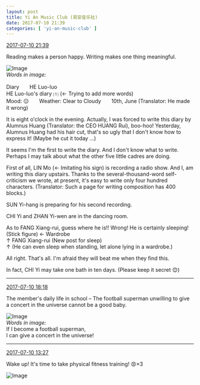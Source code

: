```yaml
---
layout: post
title: Yi An Music Club (易安音乐社)
date: 2017-07-10 21:39
categories: [ 'yi-an-music-club' ]
---
```


<div class="weibo-info">
  <a href="http://weibo.com/6094546964/FbMrkvbCc">2017-07-10 21:39</a>
</div>

Reading makes a person happy. Writing makes one thing meaningful.

<!-- more -->

![Image](https://wx4.sinaimg.cn/mw690/006Es64Agy1fhf4bfng6wj32c03404qr.jpg)  
*Words in image:*

Diary　　HE Luo-luo  
HE Luo-luo's diary ⑴ (← Trying to add more words)  
Mood: 😑　　Weather: Clear to Cloudy　　10th, June (Translator: He made it wrong)

It is eight o'clock in the evening. Actually, I was forced to write this diary by Alumnus Huang (Translator: the CEO HUANG Rui), boo-hoo! Yesterday, Alumnus Huang had his hair cut, that's so ugly that I don't know how to express it! (Maybe he cut it today …)

It seems I'm the first to write the diary. And I don't know what to write. Perhaps I may talk about what the other five little cadres are doing.

First of all, LIN Mo (← Imitating his sign) is recording a radio show. And I, am writing this diary upstairs. Thanks to the several-thousand-word self-criticism we wrote, at present, it's easy to write only four hundred characters. (Translator: Such a page for writing composition has 400 blocks.)

SUN Yi-hang is preparing for his second recording.

CHI Yi and ZHAN Yi-wen are in the dancing room.

As to FANG Xiang-rui, guess where he is!! Wrong! He is certainly sleeping!  
(Stick figure) ← Wardrobe  
↑ FANG Xiang-rui (New post for sleep)  
↑ (He can even sleep when standing, let alone lying in a wardrobe.)

All right. That's all. I'm afraid they will beat me when they find this.

In fact, CHI Yi may take one bath in ten days. (Please keep it secret 😊)

---

<div class="weibo-info">
  <a href="http://weibo.com/6094546964/FbL7xlRhO">2017-07-10 18:18</a>
</div>

The member's daily life in school – The football superman unwilling to give a concert in the universe cannot be a good baby.

![Image](https://wx3.sinaimg.cn/mw690/006Es64Agy1fhexf5dx7lj319y19yb29.jpg)  
*Words in image:*  
If I become a football superman,  
I can give a concert in the universe!

---

<div class="weibo-info">
  <a href="http://weibo.com/6094546964/FbJdmCmtd">2017-07-10 13:27</a>
</div>

Wake up! It's time to take physical fitness training! :rage:×3

![Image](https://wx1.sinaimg.cn/mw690/006Es64Agy1fheq3kutc3j33402c0e82.jpg)

